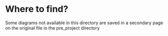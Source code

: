 # Where to find?
Some diagrams not available in this directory 
are saved in a secondary page on the original 
file in the pre_project directory